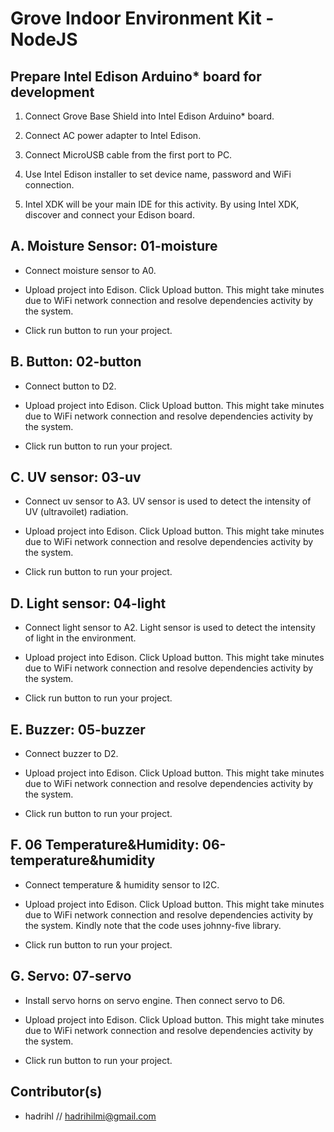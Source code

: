 Grove Indoor Environment Kit - NodeJS
=====================================

Prepare Intel Edison Arduino* board for development
--------------------------------------------------
1. Connect Grove Base Shield into Intel Edison Arduino* board.

2. Connect AC power adapter to Intel Edison. 

3. Connect MicroUSB cable from the first port to PC. 

4. Use Intel Edison installer to set device name, password and WiFi connection. 

5. Intel XDK will be your main IDE for this activity. By using Intel XDK, discover and connect your Edison board. 

A. Moisture Sensor: 01-moisture
-------------------------------
- Connect moisture sensor to A0. 

- Upload project into Edison. Click Upload button. This might take minutes due to WiFi network connection and resolve dependencies activity by the system.

- Click run button to run your project. 

B. Button: 02-button
-------------------- 
- Connect button to D2. 

- Upload project into Edison. Click Upload button. This might take minutes due to WiFi network connection and resolve dependencies activity by the system.

- Click run button to run your project. 

C. UV sensor: 03-uv
------------------- 
- Connect uv sensor to A3. UV sensor is used to detect the intensity of UV (ultravoilet) radiation. 

- Upload project into Edison. Click Upload button. This might take minutes due to WiFi network connection and resolve dependencies activity by the system.

- Click run button to run your project. 

D. Light sensor: 04-light
-------------------------
- Connect light sensor to A2. Light sensor is used to detect the intensity of light in the environment.

- Upload project into Edison. Click Upload button. This might take minutes due to WiFi network connection and resolve dependencies activity by the system.

- Click run button to run your project. 

E. Buzzer: 05-buzzer
-------------------- 
- Connect buzzer to D2. 

- Upload project into Edison. Click Upload button. This might take minutes due to WiFi network connection and resolve dependencies activity by the system.

- Click run button to run your project.

F. 06 Temperature&Humidity: 06-temperature&humidity
---------------------------------------------------
- Connect temperature & humidity sensor to I2C. 

- Upload project into Edison. Click Upload button. This might take minutes due to WiFi network connection and resolve dependencies activity by the system. Kindly note that the code uses johnny-five library. 

- Click run button to run your project. 

G. Servo: 07-servo
------------------
- Install servo horns on servo engine. Then connect servo to D6. 

- Upload project into Edison. Click Upload button. This might take minutes due to WiFi network connection and resolve dependencies activity by the system.

- Click run button to run your project. 

Contributor(s)
--------------
* hadrihl // hadrihilmi@gmail.com